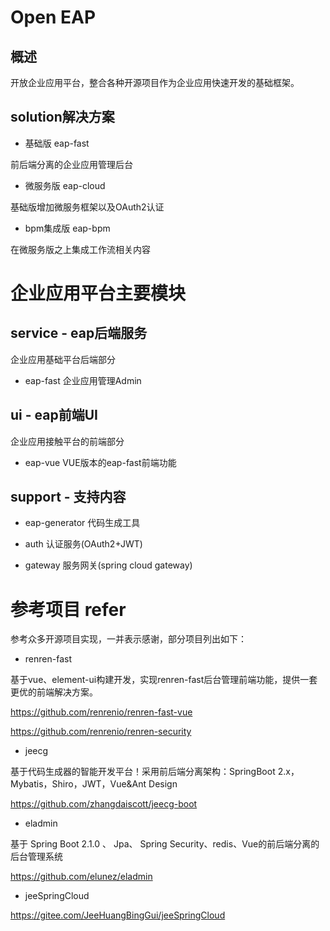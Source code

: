 # Open EAP

## 概述
开放企业应用平台，整合各种开源项目作为企业应用快速开发的基础框架。

## solution解决方案

* 基础版 eap-fast

前后端分离的企业应用管理后台

* 微服务版 eap-cloud

基础版增加微服务框架以及OAuth2认证

* bpm集成版 eap-bpm

在微服务版之上集成工作流相关内容

# 企业应用平台主要模块

## service - eap后端服务
企业应用基础平台后端部分

* eap-fast 企业应用管理Admin

## ui - eap前端UI

企业应用接触平台的前端部分

* eap-vue VUE版本的eap-fast前端功能

## support - 支持内容 

* eap-generator 代码生成工具

* auth  认证服务(OAuth2+JWT)

* gateway 服务网关(spring cloud gateway)



# 参考项目 refer

参考众多开源项目实现，一并表示感谢，部分项目列出如下：

* renren-fast

基于vue、element-ui构建开发，实现renren-fast后台管理前端功能，提供一套更优的前端解决方案。

https://github.com/renrenio/renren-fast-vue

https://github.com/renrenio/renren-security

* jeecg 

基于代码生成器的智能开发平台！采用前后端分离架构：SpringBoot 2.x，Mybatis，Shiro，JWT，Vue&Ant Design

https://github.com/zhangdaiscott/jeecg-boot

* eladmin

基于 Spring Boot 2.1.0 、 Jpa、 Spring Security、redis、Vue的前后端分离的后台管理系统

https://github.com/elunez/eladmin

* jeeSpringCloud

https://gitee.com/JeeHuangBingGui/jeeSpringCloud


